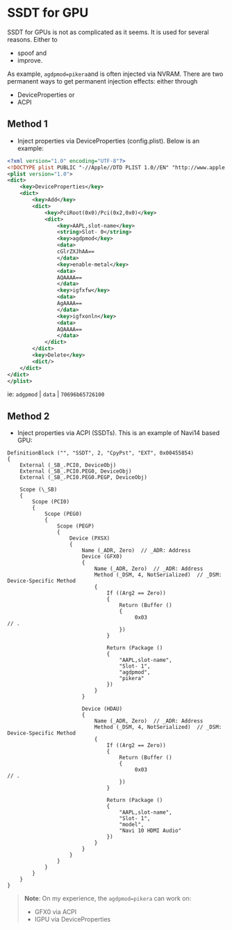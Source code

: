 # SSDT for GPU

SSDT for GPUs is not as complicated as it seems. It is used for several reasons. Either to

- spoof and
- improve. 

As example, `agdpmod=pikera`and is often injected via NVRAM. There are two permanent ways to get permanent injection effects: either through 

- DeviceProperties or
-  ACPI


## Method 1

- Inject properties via DeviceProperties (config.plist). Below is an example:

```xml
<?xml version="1.0" encoding="UTF-8"?>
<!DOCTYPE plist PUBLIC "-//Apple//DTD PLIST 1.0//EN" "http://www.apple.com/DTDs/PropertyList-1.0.dtd">
<plist version="1.0">
<dict>
	<key>DeviceProperties</key>
	<dict>
		<key>Add</key>
		<dict>
			<key>PciRoot(0x0)/Pci(0x2,0x0)</key>
			<dict>
				<key>AAPL,slot-name</key>
				<string>Slot- 0</string>
				<key>agdpmod</key>
				<data>
				cGlrZXJhAA==
				</data>
				<key>enable-metal</key>
				<data>
				AQAAAA==
				</data>
				<key>igfxfw</key>
				<data>
				AgAAAA==
				</data>
				<key>igfxonln</key>
				<data>
				AQAAAA==
				</data>
			</dict>
		</dict>
		<key>Delete</key>
		<dict/>
	</dict>
</dict>
</plist>
```

ie: `adgpmod` | `data` | `70696b65726100`

## Method 2

- Inject properties via ACPI (SSDTs). This is an example of Navi14 based GPU:

```asl
DefinitionBlock ("", "SSDT", 2, "CpyPst", "EXT", 0x00455854)
{
    External (_SB_.PCI0, DeviceObj)
    External (_SB_.PCI0.PEG0, DeviceObj)
    External (_SB_.PCI0.PEG0.PEGP, DeviceObj)

    Scope (\_SB)
    {
        Scope (PCI0)
        {
            Scope (PEG0)
            {
                Scope (PEGP)
                {
                    Device (PXSX)
                    {
                        Name (_ADR, Zero)  // _ADR: Address
                        Device (GFX0)
                        {
                            Name (_ADR, Zero)  // _ADR: Address
                            Method (_DSM, 4, NotSerialized)  // _DSM: Device-Specific Method
                            {
                                If ((Arg2 == Zero))
                                {
                                    Return (Buffer ()
                                    {
                                         0x03                                             // .
                                    })
                                }

                                Return (Package ()
                                {
                                    "AAPL,slot-name", 
                                    "Slot- 1", 
                                    "agdpmod", 
                                    "pikera"
                                })
                            }
                        }

                        Device (HDAU)
                        {
                            Name (_ADR, Zero)  // _ADR: Address
                            Method (_DSM, 4, NotSerialized)  // _DSM: Device-Specific Method
                            {
                                If ((Arg2 == Zero))
                                {
                                    Return (Buffer ()
                                    {
                                         0x03                                             // .
                                    })
                                }

                                Return (Package ()
                                {
                                    "AAPL,slot-name", 
                                    "Slot- 1", 
                                    "model", 
                                    "Navi 10 HDMI Audio"
                                })
                            }
                        }
                    }
                }
            }
        }
    }
}
```

> **Note**: On my experience, the `agdpmod=pikera` can work on:
> - GFX0 via ACPI
> - IGPU via DeviceProperties

